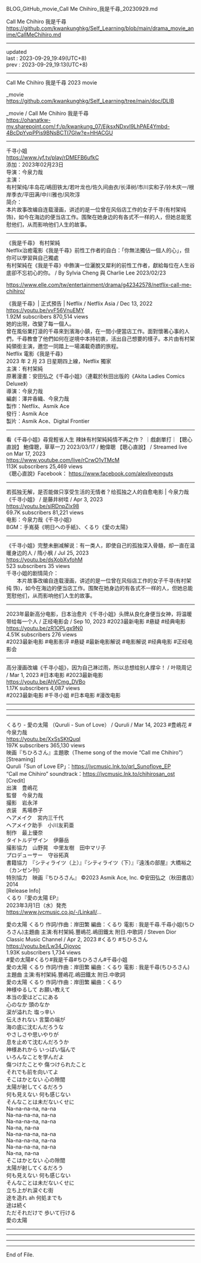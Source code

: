   
BLOG_GitHub_movie_Call Me Chihiro_我是千尋_20230929.md  
  
Call Me Chihiro 我是千尋  
  https://github.com/kwankunghkg/Self_Learning/blob/main/drama_movie_anime/CallMeChihiro.md  
  
----------------------------------------  
  
updated  
last : 2023-09-29_19:49(UTC+8)  
prev : 2023-09-29_19:13(UTC+8)  
  
----------------------------------------  
  
Call Me Chihiro 我是千尋 2023 movie  
  
  _movie  
  https://github.com/kwankunghkg/Self_Learning/tree/main/doc/DLIB  
  
  _movie  /  Call Me Chihiro 我是千尋  
  https://ohanatkw-my.sharepoint.com/:f:/p/kwankung_07/EjksxNDxvl9LhPAE4Ymbd-4BcDpYvpPPis9BNsBCTl7GIw?e=HHACGU
  
  
----------------------------------------  
  
千寻小姐  
  https://www.iyf.tv/play/rDMEFB6ufkC  
	添加：2023年02月23日  
	导演：今泉力哉  
	主演：  
	有村架纯/丰岛花/嶋田铁太/若叶龙也/佐久间由衣/长泽树/市川实和子/铃木庆一/根岸季衣/平田满/中川雅也/风吹淳  
	简介：  
	本片故事改编自连载漫画，讲述的是一位曾在风俗店工作的女子千寻(有村架纯 饰)，如今在海边的便当店工作。围聚在她身边的有各式不一样的人，但她总能宽慰他们，从而影响他们人生的故事。  
  
  
----------------------------------------  
  
《我是千尋》 有村架純   
Netflix治癒電影《我是千尋》前性工作者的自白：「你無法獨佔一個人的心」，但你可以學習與自己獨處    
有村架純在《我是千尋》中飾演一位灑脫又犀利的前性工作者，獻給每位在人生谷底卻不忘初心的你。  / By Sylvia Cheng 與 Charlie Lee   2023/02/23    
  
  https://www.elle.com/tw/entertainment/drama/g42342578/netflix-call-me-chihiro/  
  
  
  
《我是千尋》| 正式預告 | Netflix / Netflix Asia /  Dec 13, 2022  
https://youtu.be/vvF56VnuEMY  
1.92M subscribers  870,514 views   
	她的出現，改變了每一個人。  
	曾在風俗業打滾的千尋來到濱海小鎮，在一間小便當店工作。面對懷著心事的人們，千尋教會了他們如何在逆境中本持初衷，活出自己想要的樣子。本片由有村架純領銜主演，邀您一同踏上一場滿載奇蹟的旅程。  
	Netflix 電影《我是千尋》  
	2023 年 2 月 23 日星期四上線，Netflix 獨家  
	主演：有村架純  
	原著漫畫：安田弘之《千尋小姐》（連載於秋田出版的《Akita Ladies Comics Deluxe》）  
	導演：今泉力哉  
	編劇：澤井香織、今泉力哉  
	製作：Netflix、Asmik Ace  
	發行：Asmik Ace  
	製片：Asmik Ace、Digital Frontier  
  
  
----------------------------------------  
  
  
看《千尋小姐》尋覓輕省人生 辣妹有村架純純情不再之作？ ｜戲劇單打｜【聰心直說】 鮑偉聰，草草一刀 2023/03/17 / 鮑偉聰 【聰心直說】 /  Streamed live on Mar 17, 2023  
https://www.youtube.com/live/rCrwO1yTMcM  
113K subscribers  25,469 views   
《聰心直說》Facebook： https://www.facebook.com/alexliveonguts  
  
  
----------------------------------------  
  
  
若孤独无解，是否能做只享受生活的无情者？给孤独之人的自愈电影 | 今泉力哉《千寻小姐》 / 是藤井树哇 /  Apr 3, 2023  
https://youtu.be/sIRDnpZlx98  
69.7K subscribers  81,221 views   
	电影：今泉力哉《千寻小姐》  
	BGM：手嶌葵《明日への手紙》、くるり《愛の太陽》  
  
  
----------------------------------------  
  
  
《千寻小姐》完整未删减解说：有一类人，即使自己的孤独深入骨髓，却一直在温暖身边的人 / 隋小枫 /  Jul 25, 2023  
https://youtu.be/dsXobXyfohM  
523 subscribers  35 views   
	千寻小姐的剧情简介：  
	　　本片故事改编自连载漫画，讲述的是一位曾在风俗店工作的女子千寻(有村架纯 饰)，如今在海边的便当店工作。围聚在她身边的有各式不一样的人，但她总能宽慰他们，从而影响他们人生的故事。  
  
  
----------------------------------------  
  
  
2023年最新高分电影，日本治愈片《千寻小姐》头牌从良化身便当女神，将温暖带给每一个人 / 正经电影会 /  Sep 10, 2023  #2023最新电影 #悬疑 #经典电影  
https://youtu.be/zR1OPLgx9N0  
4.51K subscribers  276 views   
	#2023最新电影		#电影影评		#悬疑		#最新电影解说		#电影解说		#经典电影		#正经电影会		  
  
  
----------------------------------------  
  
  
高分漫画改编《千寻小姐》，因为自己淋过雨，所以总想给别人撑伞！ / 叶晓周记 /  Mar 1, 2023  #日本电影 #2023最新电影  
https://youtu.be/AhVCmg_DVBo  
1.17K subscribers  4,087 views   
	#2023最新电影		#千寻小姐		#日本电影 		#漫改电影		  
  
  
  
  
  
----------------------------------------  
  
----------------------------------------  
  
----------------------------------------  
  
  
くるり - 愛の太陽 （Quruli - Sun of Love） / Quruli / Mar 14, 2023  #豊嶋花 #今泉力哉  
https://youtu.be/XxSsSKtQuqI  
197K subscribers  365,130 views   
	映画『ちひろさん』主題歌（Theme song of the movie “Call me Chihiro”）  
	[Streaming]  
	Quruli「Sun of Love EP」：https://jvcmusic.lnk.to/qrl_Sunoflove_EP  
	“Call me Chihiro” soundtrack：https://jvcmusic.lnk.to/chihirosan_ost  
	[Credit]  
	出演　豊嶋花  
	監督　今泉力哉  
	撮影　岩永洋  
	衣装　馬場恭子  
	ヘアメイク　宮内三千代  
	ヘアメイク助手　小川友莉亜  
	制作　最上優奈　  
	タイトルデザイン　伊藤岳  
	撮影協力　山野晃　中里友樹　田中マリ子  
	プロデューサー　守谷拓真  
	書籍協力　『シティライツ（上）』『シティライツ（下）』『遠浅の部屋』大橋裕之（カンゼン刊）  
	特別協力　映画『ちひろさん』 ©2023 Asmik Ace, Inc.  ©安田弘之（秋田書店）2014  
	[Release Info]  
	くるり『愛の太陽 EP』  
	2023年3月1日（水）発売  
	https://www.jvcmusic.co.jp/-/Linkall/...  
  
  
  
愛の太陽 くるり 作詞/作曲：岸田繁 編曲：くるり 電影 : 我是千尋.千尋小姐(ちひろさん)主題曲 主演:有村架純.豐嶋花.嶋田鐵太 附日.中歌詞 / Steven Dior Classic Music Channel / Apr 2, 2023  #くるり #ちひろさん  
https://youtu.be/Lw34_Ojovoc  
1.93K subscribers  1,734 views   
	#愛の太陽#くるり#我是千尋#ちひろさん#千尋小姐  
	愛の太陽  くるり 作詞/作曲：岸田繁 編曲：くるり  電影 : 我是千尋(ちひろさん)主題曲  主演:有村架純.豐嶋花.嶋田鐵太 附日.中歌詞  
	愛の太陽  くるり 作詞/作曲：岸田繁 編曲：くるり   
	神様ゆるして お願い教えて  
	本当の愛はどこにある  
	心のなか 頭のなか  
	涙が溢れた 塩っ辛い  
	伝えきれない 言葉の端が  
	海の底に沈むんだろうな  
	やさしさや思いやりが  
	息を止めて沈むんだろうか  
	神様あれから いっぱい悩んで  
	いろんなことを学んだよ  
	傷つけたことや 傷つけられたこと  
	それでも前を向いてよ  
	そこはかとない 心の隙間  
	太陽が射してくるだろう  
	何も見えない 何も感じない  
	そんなことは未だないくせに  
	Na-na-na-na, na-na  
	Na-na-na-na, na-na  
	Na-na-na-na, na-na  
	Na-na, na-na  
	Na-na-na-na, na-na  
	Na-na-na-na, na-na  
	Na-na-na-na, na-na  
	Na-na, na-na  
	そこはかとない 心の隙間  
	太陽が射してくるだろう  
	何も見えない 何も感じない  
	そんなことは未だないくせに  
	立ち上がれ涙ぐむ街  
	途を造れ ah 何処までも  
	途は続く  
	ただそれだけで 歩いて行ける  
	愛の太陽  
  
  
----------------------------------------  
  
  
  
----------------------------------------  
  
  
  
----------------------------------------  
  
  
  
----------------------------------------  
End of File.  
